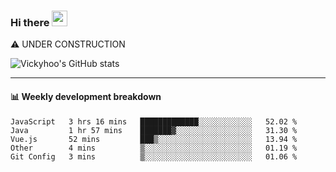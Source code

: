 ### Hi there <a href="https://www.gautamkrishnar.com/"><img src="https://media.giphy.com/media/hvRJCLFzcasrR4ia7z/giphy.gif" width="25px"></a>
⚠️ UNDER CONSTRUCTION

![Vickyhoo's GitHub stats](https://github-readme-stats.vercel.app/api?username=vickyhoo&theme=react&show_icons=true)

---

#### :bar_chart: Weekly development breakdown

<!--START_SECTION:waka-->
```text
JavaScript   3 hrs 16 mins   █████████████░░░░░░░░░░░░   52.02 % 
Java         1 hr 57 mins    ███████▓░░░░░░░░░░░░░░░░░   31.30 % 
Vue.js       52 mins         ███▒░░░░░░░░░░░░░░░░░░░░░   13.94 % 
Other        4 mins          ▒░░░░░░░░░░░░░░░░░░░░░░░░   01.19 % 
Git Config   3 mins          ▒░░░░░░░░░░░░░░░░░░░░░░░░   01.06 % 
```
<!--END_SECTION:waka-->


<!--
**vickyhoo/vickyhoo** is a ✨ _special_ ✨ repository because its `README.md` (this file) appears on your GitHub profile.

Here are some ideas to get you started:

- 🔭 I’m currently working on ...
- 🌱 I’m currently learning ...
- 👯 I’m looking to collaborate on ...
- 🤔 I’m looking for help with ...
- 💬 Ask me about ...
- 📫 How to reach me: ...
- 😄 Pronouns: ...
- ⚡ Fun fact: ...
-->
